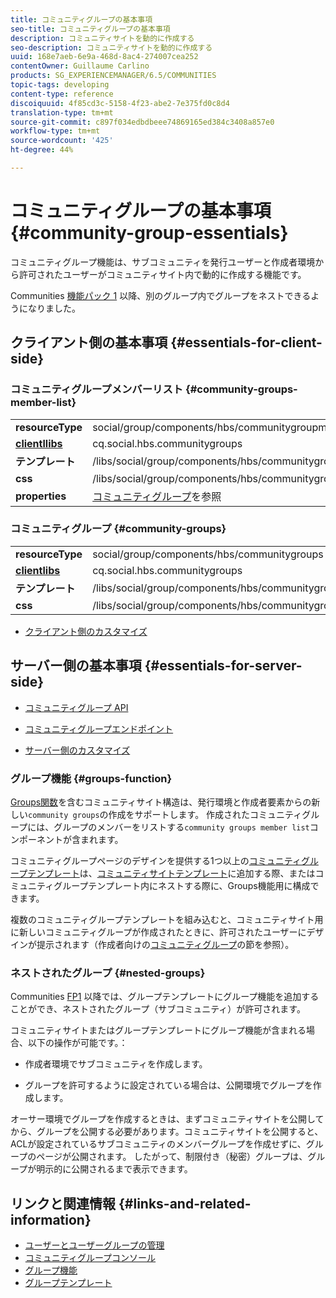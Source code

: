 ```yaml
---
title: コミュニティグループの基本事項
seo-title: コミュニティグループの基本事項
description: コミュニティサイトを動的に作成する
seo-description: コミュニティサイトを動的に作成する
uuid: 168e7aeb-6e9a-468d-8ac4-274007cea252
contentOwner: Guillaume Carlino
products: SG_EXPERIENCEMANAGER/6.5/COMMUNITIES
topic-tags: developing
content-type: reference
discoiquuid: 4f85cd3c-5158-4f23-abe2-7e375fd0c8d4
translation-type: tm+mt
source-git-commit: c897f034edbdbeee74869165ed384c3408a857e0
workflow-type: tm+mt
source-wordcount: '425'
ht-degree: 44%

---
```



# コミュニティグループの基本事項  {#community-group-essentials}

コミュニティグループ機能は、サブコミュニティを発行ユーザーと作成者環境から許可されたユーザーがコミュニティサイト内で動的に作成する機能です。

Communities [機能パック 1](deploy-communities.md#latestfeaturepack) 以降、別のグループ内でグループをネストできるようになりました。

## クライアント側の基本事項 {#essentials-for-client-side}

### コミュニティグループメンバーリスト {#community-groups-member-list}

<table>
 <tbody>
  <tr>
   <td> <strong>resourceType</strong></td>
   <td>social/group/components/hbs/communitygroupmemberlist</td>
  </tr>
  <tr>
   <td> <a href="clientlibs.md"><strong>clientllibs</strong></a></td>
   <td>cq.social.hbs.communitygroups</td>
  </tr>
  <tr>
   <td> <strong>テンプレート</strong></td>
   <td> /libs/social/group/components/hbs/communitygroupmemberlist/communitygroupmemberlist.hbs<br /> </td>
  </tr>
  <tr>
   <td> <strong>css</strong></td>
   <td> /libs/social/group/components/hbs/communitygroupmemberlist/clientlibs/memberList.css</td>
  </tr>
  <tr>
   <td><strong>properties</strong></td>
   <td><a href="creating-groups.md">コミュニティグループ</a>を参照</td>
  </tr>
 </tbody>
</table>

### コミュニティグループ {#community-groups}

<table>
 <tbody>
  <tr>
   <td> <strong>resourceType</strong></td>
   <td>social/group/components/hbs/communitygroups</td>
  </tr>
  <tr>
   <td> <a href="clientlibs.md"><strong>clientlibs</strong></a></td>
   <td>cq.social.hbs.communitygroups</td>
  </tr>
  <tr>
   <td> <strong>テンプレート</strong></td>
   <td> /libs/social/group/components/hbs/communitygroups/communitygroups.hbs<br /> </td>
  </tr>
  <tr>
   <td> <strong>css</strong></td>
   <td> /libs/social/group/components/hbs/communitygroupmemberlist/clientlibs/communitygroups.css</td>
  </tr>
 </tbody>
</table>

* [クライアント側のカスタマイズ](client-customize.md)

## サーバー側の基本事項  {#essentials-for-server-side}

* [コミュニティグループ API](https://helpx.adobe.com/experience-manager/6-5/sites/developing/using/reference-materials/javadoc/com/adobe/cq/social/group/client/api/package-summary.html)

* [コミュニティグループエンドポイント](https://helpx.adobe.com/experience-manager/6-5/sites/developing/using/reference-materials/javadoc/com/adobe/cq/social/group/client/endpoints/package-summary.html)

* [サーバー側のカスタマイズ](server-customize.md)

### グループ機能 {#groups-function}

[Groups関数](functions.md#groups-function)を含むコミュニティサイト構造は、発行環境と作成者要素からの新しい`community groups`の作成をサポートします。 作成されたコミュニティグループには、グループのメンバーをリストする`community groups member list`コンポーネントが含まれます。

コミュニティグループページのデザインを提供する1つ以上の[コミュニティグループテンプレート](tools-groups.md)は、[コミュニティサイトテンプレート](sites.md)に追加する際、またはコミュニティグループテンプレート内にネストする際に、Groups機能用に構成できます。

複数のコミュニティグループテンプレートを組み込むと、コミュニティサイト用に新しいコミュニティグループが作成されたときに、許可されたユーザーにデザインが提示されます（作成者向けの[コミュニティグループ](creating-groups.md)の節を参照）。

### ネストされたグループ {#nested-groups}

Communities [FP1](deploy-communities.md#latestfeaturepack) 以降では、グループテンプレートにグループ機能を追加することができ、ネストされたグループ（サブコミュニティ）が許可されます。

コミュニティサイトまたはグループテンプレートにグループ機能が含まれる場合、以下の操作が可能です。：

* 作成者環境でサブコミュニティを作成します。

* グループを許可するように設定されている場合は、公開環境でグループを作成します。

オーサー環境でグループを作成するときは、まずコミュニティサイトを公開してから、グループを公開する必要があります。コミュニティサイトを公開すると、ACLが設定されているサブコミュニティのメンバーグループを作成せずに、グループのページが公開されます。 したがって、制限付き（秘密）グループは、グループが明示的に公開されるまで表示できます。

## リンクと関連情報 {#links-and-related-information}

* [ユーザーとユーザーグループの管理](users.md)
* [コミュニティグループコンソール](groups.md)
* [グループ機能](functions.md#groups-function)
* [グループテンプレート](tools-groups.md)

